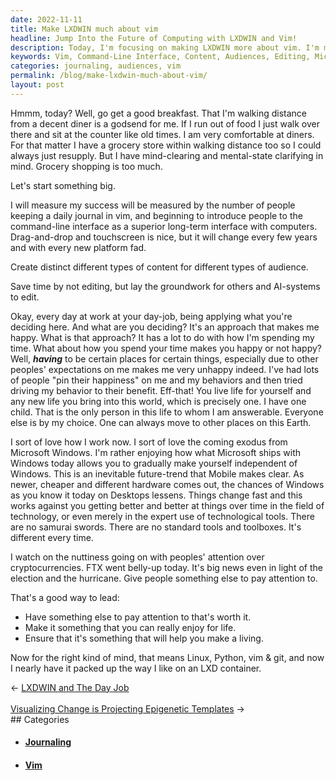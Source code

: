 ```yaml
---
date: 2022-11-11
title: Make LXDWIN much about vim
headline: Jump Into the Future of Computing with LXDWIN and Vim!
description: Today, I'm focusing on making LXDWIN more about vim. I'm measuring success by how many people keep a daily journal in vim and introduce others to the command-line interface. I'm creating content for different audiences and saving time by laying the groundwork for others and AI-systems to edit. I'm applying this approach to my day-job and looking forward to the coming exodus from Microsoft Windows. Come join me on this journey and see what the future of computing holds!
keywords: Vim, Command-Line Interface, Content, Audiences, Editing, Microsoft Windows, Journaling, AI-Systems, Future of Computing, LXDWIN
categories: journaling, audiences, vim
permalink: /blog/make-lxdwin-much-about-vim/
layout: post
---
```



Hmmm, today? Well, go get a good breakfast. That I'm walking distance from a
decent diner is a godsend for me. If I run out of food I just walk over there
and sit at the counter like old times. I am very comfortable at diners. For
that matter I have a grocery store within walking distance too so I could
always just resupply. But I have mind-clearing and mental-state clarifying in
mind. Grocery shopping is too much.

Let's start something big.

I will measure my success will be measured by the number of people keeping a
daily journal in vim, and beginning to introduce people to the command-line
interface as a superior long-term interface with computers. Drag-and-drop and
touchscreen is nice, but it will change every few years and with every new
platform fad.

Create distinct different types of content for different types of audience.

Save time by not editing, but lay the groundwork for others and AI-systems to
edit.

Okay, every day at work at your day-job, being applying what you're deciding
here. And what are you deciding? It's an approach that makes me happy. What is
that approach? It has a lot to do with how I'm spending my time. What about how
you spend your time makes you happy or not happy? Well, ***having*** to be
certain places for certain things, especially due to other peoples'
expectations on me makes me very unhappy indeed. I've had lots of people "pin
their happiness" on me and my behaviors and then tried driving my behavior to
their benefit. Eff-that! You live life for yourself and any new life you bring
into this world, which is precisely one. I have one child. That is the only
person in this life to whom I am answerable. Everyone else is by my choice. One
can always move to other places on this Earth.

I sort of love how I work now. I sort of love the coming exodus from Microsoft
Windows. I'm rather enjoying how what Microsoft ships with Windows today allows
you to gradually make yourself independent of Windows. This is an inevitable
future-trend that Mobile makes clear. As newer, cheaper and different hardware
comes out, the chances of Windows as you know it today on Desktops lessens.
Things change fast and this works against you getting better and better at
things over time in the field of technology, or even merely in the expert use
of technological tools. There are no samurai swords. There are no standard
tools and toolboxes. It's different every time.

I watch on the nuttiness going on with peoples' attention over
cryptocurrencies. FTX went belly-up today. It's big news even in light of the
election and the hurricane. Give people something else to pay attention to.

That's a good way to lead:

- Have something else to pay attention to that's worth it.
- Make it something that you can really enjoy for life.
- Ensure that it's something that will help you make a living.

Now for the right kind of mind, that means Linux, Python, vim & git, and now I
nearly have it packed up the way I like on an LXD container.


<div class="post-nav"><div class="post-nav-prev"><span class="arrow">&larr;&nbsp;</span><a href="/blog/lxdwin-and-the-day-job">LXDWIN and The Day Job</a></div> &nbsp; <div class="post-nav-next"><a href="/blog/visualizing-change-is-projecting-epigenetic-templates">Visualizing Change is Projecting Epigenetic Templates</a><span class="arrow">&nbsp;&rarr;</span></div></div>
## Categories

<ul>
<li><h4><a href='/journaling/'>Journaling</a></h4></li>
<li><h4><a href='/vim/'>Vim</a></h4></li></ul>